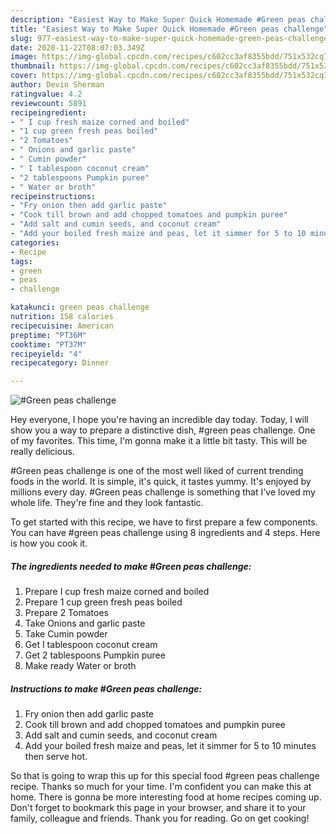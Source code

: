 ```yaml
---
description: "Easiest Way to Make Super Quick Homemade #Green peas challenge"
title: "Easiest Way to Make Super Quick Homemade #Green peas challenge"
slug: 977-easiest-way-to-make-super-quick-homemade-green-peas-challenge
date: 2020-11-22T08:07:03.349Z
image: https://img-global.cpcdn.com/recipes/c602cc3af8355bdd/751x532cq70/green-peas-challenge-recipe-main-photo.jpg
thumbnail: https://img-global.cpcdn.com/recipes/c602cc3af8355bdd/751x532cq70/green-peas-challenge-recipe-main-photo.jpg
cover: https://img-global.cpcdn.com/recipes/c602cc3af8355bdd/751x532cq70/green-peas-challenge-recipe-main-photo.jpg
author: Devin Sherman
ratingvalue: 4.2
reviewcount: 5891
recipeingredient:
- " I cup fresh maize corned and boiled"
- "1 cup green fresh peas boiled"
- "2 Tomatoes"
- " Onions and garlic paste"
- " Cumin powder"
- " I tablespoon coconut cream"
- "2 tablespoons Pumpkin puree"
- " Water or broth"
recipeinstructions:
- "Fry onion then add garlic paste"
- "Cook till brown and add chopped tomatoes and pumpkin puree"
- "Add salt and cumin seeds, and coconut cream"
- "Add your boiled fresh maize and peas, let it simmer for 5 to 10 minutes then serve hot."
categories:
- Recipe
tags:
- green
- peas
- challenge

katakunci: green peas challenge 
nutrition: 158 calories
recipecuisine: American
preptime: "PT36M"
cooktime: "PT37M"
recipeyield: "4"
recipecategory: Dinner

---
```



![#Green peas challenge](https://img-global.cpcdn.com/recipes/c602cc3af8355bdd/751x532cq70/green-peas-challenge-recipe-main-photo.jpg)

Hey everyone, I hope you're having an incredible day today. Today, I will show you a way to prepare a distinctive dish, #green peas challenge. One of my favorites. This time, I'm gonna make it a little bit tasty. This will be really delicious.



#Green peas challenge is one of the most well liked of current trending foods in the world. It is simple, it's quick, it tastes yummy. It's enjoyed by millions every day. #Green peas challenge is something that I've loved my whole life. They're fine and they look fantastic.


To get started with this recipe, we have to first prepare a few components. You can have #green peas challenge using 8 ingredients and 4 steps. Here is how you cook it.

<!--inarticleads1-->

##### The ingredients needed to make #Green peas challenge:

1. Prepare  I cup fresh maize corned and boiled
1. Prepare 1 cup green fresh peas boiled
1. Prepare 2 Tomatoes
1. Take  Onions and garlic paste
1. Take  Cumin powder
1. Get  I tablespoon coconut cream
1. Get 2 tablespoons Pumpkin puree
1. Make ready  Water or broth




<!--inarticleads2-->

##### Instructions to make #Green peas challenge:

1. Fry onion then add garlic paste
1. Cook till brown and add chopped tomatoes and pumpkin puree
1. Add salt and cumin seeds, and coconut cream
1. Add your boiled fresh maize and peas, let it simmer for 5 to 10 minutes then serve hot.




So that is going to wrap this up for this special food #green peas challenge recipe. Thanks so much for your time. I'm confident you can make this at home. There is gonna be more interesting food at home recipes coming up. Don't forget to bookmark this page in your browser, and share it to your family, colleague and friends. Thank you for reading. Go on get cooking!

